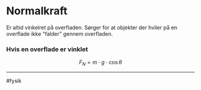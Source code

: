 # Normalkraft
Er altid vinkelret på overfladen. Sørger for at objekter der hviler på en overflade ikke "falder" gennem overfladen.

### Hvis en overflade er vinklet
$$F_N = m \cdot g \cdot \cos \theta$$

---
#fysik 